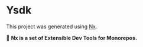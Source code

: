 # Ysdk

This project was generated using [Nx](https://nx.dev).



🔎 **Nx is a set of Extensible Dev Tools for Monorepos.**

